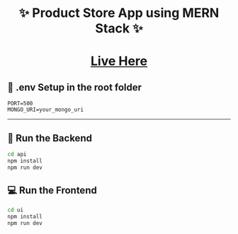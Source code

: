 <h1 align="center">✨ Product Store App using MERN Stack ✨</h1>

<h1 align="center"><a href="/" alt="link">Live Here</a></h1>



## 🧪 .env Setup in the root folder

```
PORT=500
MONGO_URI=your_mongo_uri
```


---

## 🔧 Run the Backend

```bash
cd api
npm install
npm run dev
```

## 💻 Run the Frontend

```bash
cd ui
npm install
npm run dev
```
